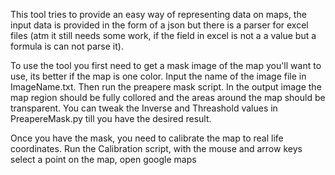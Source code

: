This tool tries to provide an easy way of representing data on maps, the input data is provided in the form of a json but there is a parser for excel files (atm it still needs some work, if the field in excel is not a a value but a formula is can not parse it). 

To use the tool you first need to get a mask image of the map you'll want to use, its better if the map is one color. Input the name of the image file in ImageName.txt. Then run the preapere mask script. In the output image the map region should be fully collored and the areas around the map should be transparent. You can tweak the Inverse and Threashold values in PreapereMask.py till you have the desired result.

Once you have the mask, you need to calibrate the map to real life coordinates. Run the Calibration script, with the mouse and arrow keys select a point on the map, open google maps  
